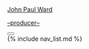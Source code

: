 <div class="col-sm-3">
  <a 
    id="logo" 
    href="{{ site.url }}/" 
    class="pl-auto"
  >
    <img 
      class="mt-5 mb-2 w-100" 
      src="{{ site.url }}/images/JPW_block_v4.png"
      alt=""
    >
  </a>
  <nav class="navbar navbar-expand-sm navbar-dark bg-transparent sticky-top">
    <a 
      href="{{ site.url }}/" 
      class="navbar-brand" >
      John Paul Ward 
      <p class="description align-middle ml-2" >
        &#8211;producer&#8211;
      </p>
    </a>
    <button class="navbar-toggler" type="button" data-toggle="collapse" data-target="#navbarNav" aria-controls="navbarNav" aria-expanded="false" aria-label="Toggle navigation">
      <span class="navbar-toggler-icon"></span>
    </button>
    <div class="collapse navbar-collapse" id="navbarNav">
      {% include nav_list.md %}
    </div>
  </nav>
</div>
